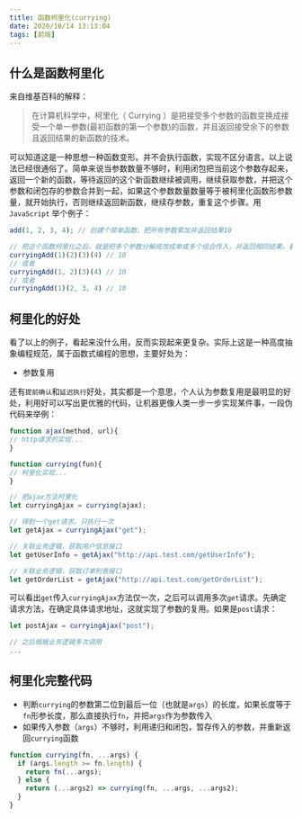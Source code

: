 ```yaml
---
title: 函数柯里化(currying)
date: 2020/10/14 13:13:04
tags: [前端]
---
```


## 什么是函数柯里化  
来自维基百科的解释：
> 在计算机科学中，柯里化（ Currying ）是把接受多个参数的函数变换成接受一个单一参数(最初函数的第一个参数)的函数，并且返回接受余下的参数且返回结果的新函数的技术。  
    
可以知道这是一种思想一种函数变形。并不会执行函数，实现不区分语言。以上说法已经很通俗了。简单来说当参数数量不够时，利用闭包把当前这个参数存起来，返回一个新的函数，等待返回的这个新函数继续被调用，继续获取参数，并把这个参数和闭包存的参数合并到一起，如果这个参数数量数量等于被柯里化函数形参数量，就开始执行，否则继续返回新函数，继续存参数，重复这个步骤。用 `JavaScript` 举个例子：   

```javascript  
add(1, 2, 3, 4); // 创建个简单函数，把所有参数累加并返回结果10 

// 把这个函数柯里化之后，就是把多个参数分解成改成单或多个组合传入，并返回相同结果。看起来像这样：
curryingAdd(1)(2)(3)(4) // 10
// 或者
curryingAdd(1, 2)(3)(4) // 10
// 或者
curryingAdd(1)(2, 3, 4) // 10
```

## 柯里化的好处  
看了以上的例子，看起来没什么用，反而实现起来更复杂。实际上这是一种高度抽象编程规范，属于函数式编程的思想，主要好处为：
   
- 参数复用
  
还有`提前确认`和`延迟执行`好处，其实都是一个意思，个人认为参数复用是最明显的好处，利用好可以写出更优雅的代码，让机器更像人类一步一步实现某件事，一段伪代码来举例：    

```javascript
function ajax(method, url){
// http请求的实现...
}  

function currying(fun){
// 柯里化实现...
}

// 把ajax方法柯里化
let curryingAjax = currying(ajax);

// 得到一个get请求，只执行一次
let getAjax = curryingAjax("get");

// 关联业务逻辑，获取用户信息接口
let getUserInfo = getAjax("http://api.test.com/getUserInfo");

// 关联业务逻辑，获取订单列表接口
let getOrderList = getAjax("http://api.test.com/getOrderList");
```

可以看出`get`传入`curryingAjax`方法仅一次，之后可以调用多次`get`请求。先确定请求方法，在确定具体请求地址，这就实现了参数的复用。如果是`post`请求：  

```javascript
let postAjax = curryingAjax("post");

// 之后根据业务逻辑多次调用
...
```
## 柯里化完整代码  
 - 判断`currying`的参数第二位到最后一位（也就是`args`）的长度，如果长度等于`fn`形参长度，那么直接执行`fn`，并把`args`作为参数传入
 - 如果传入参数（`args`）不够时，利用递归和闭包，暂存传入的参数，并重新返回`currying`函数    

```javascript 
function currying(fn, ...args) {
  if (args.length >= fn.length) {
    return fn(...args);
  } else {
    return (...args2) => currying(fn, ...args, ...args2);
  }
}
```
